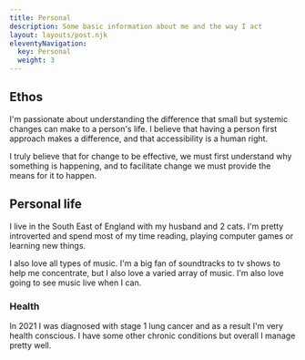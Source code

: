 ```yaml
---
title: Personal  
description: Some basic information about me and the way I act
layout: layouts/post.njk
eleventyNavigation:
  key: Personal
  weight: 3
---
```


## Ethos
I'm passionate about understanding the difference that small but systemic changes can make to a person's life. I believe that having a person first approach makes a difference, and that accessibility is a human right. 

I truly believe that for change to be effective, we must first understand why something is happening, and to facilitate change we must provide the means for it to happen.

## Personal life
I live in the South East of England with my husband and 2 cats. I'm pretty introverted and spend most of my time reading, playing computer games or learning new things. 

I also love all types of music. I'm a big fan of soundtracks to tv shows to help me concentrate, but I also love a varied array of music. I'm also love going to see music live when I can.  

### Health
In 2021 I was diagnosed with stage 1 lung cancer and as a result I'm very health conscious. I have some other chronic conditions but overall I manage pretty well.